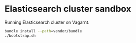 # Elasticsearch cluster sandbox

Running Elasticsearch cluster on Vagarnt.

```sh
bundle install --path=vendor/bundle
./bootstrap.sh
```

